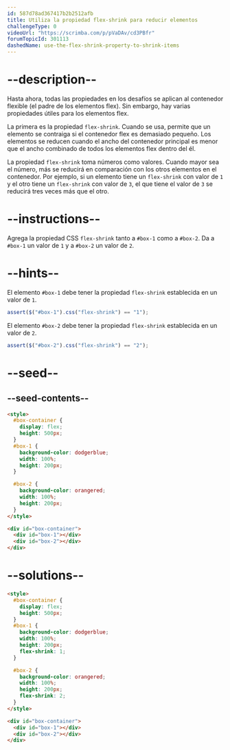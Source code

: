 ```yaml
---
id: 587d78ad367417b2b2512afb
title: Utiliza la propiedad flex-shrink para reducir elementos
challengeType: 0
videoUrl: "https://scrimba.com/p/pVaDAv/cd3PBfr"
forumTopicId: 301113
dashedName: use-the-flex-shrink-property-to-shrink-items
---
```


# --description--

Hasta ahora, todas las propiedades en los desafíos se aplican al contenedor flexible (el padre de los elementos flex). Sin embargo, hay varias propiedades útiles para los elementos flex.

La primera es la propiedad `flex-shrink`. Cuando se usa, permite que un elemento se contraiga si el contenedor flex es demasiado pequeño. Los elementos se reducen cuando el ancho del contenedor principal es menor que el ancho combinado de todos los elementos flex dentro del él.

La propiedad `flex-shrink` toma números como valores. Cuando mayor sea el número, más se reducirá en comparación con los otros elementos en el contenedor. Por ejemplo, si un elemento tiene un `flex-shrink` con valor de `1` y el otro tiene un `flex-shrink` con valor de `3`, el que tiene el valor de `3` se reducirá tres veces más que el otro.

# --instructions--

Agrega la propiedad CSS `flex-shrink` tanto a `#box-1` como a `#box-2`. Da a `#box-1` un valor de `1` y a `#box-2` un valor de `2`.

# --hints--

El elemento `#box-1` debe tener la propiedad `flex-shrink` establecida en un valor de `1`.

```js
assert($("#box-1").css("flex-shrink") == "1");
```

El elemento `#box-2` debe tener la propiedad `flex-shrink` establecida en un valor de `2`.

```js
assert($("#box-2").css("flex-shrink") == "2");
```

# --seed--

## --seed-contents--

```html
<style>
  #box-container {
    display: flex;
    height: 500px;
  }
  #box-1 {
    background-color: dodgerblue;
    width: 100%;
    height: 200px;
  }

  #box-2 {
    background-color: orangered;
    width: 100%;
    height: 200px;
  }
</style>

<div id="box-container">
  <div id="box-1"></div>
  <div id="box-2"></div>
</div>
```

# --solutions--

```html
<style>
  #box-container {
    display: flex;
    height: 500px;
  }
  #box-1 {
    background-color: dodgerblue;
    width: 100%;
    height: 200px;
    flex-shrink: 1;
  }

  #box-2 {
    background-color: orangered;
    width: 100%;
    height: 200px;
    flex-shrink: 2;
  }
</style>

<div id="box-container">
  <div id="box-1"></div>
  <div id="box-2"></div>
</div>
```
